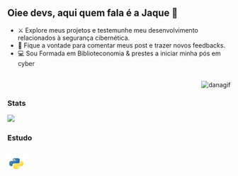 ## Oiee devs, aqui quem fala é a Jaque 🌙

  - ⚔️ Explore meus projetos e testemunhe meu desenvolvimento relacionados à segurança cibernética.
  - 🤎 Fique a vontade para comentar meus post e trazer novos feedbacks.
  - 💻 Sou Formada em Biblioteconomia & prestes a iniciar minha pós em cyber
 
<br>
<img align="right" height="180" alt="danagif" src="https://cdn.discordapp.com/attachments/957876104713109555/1257004182968340480/e3adc0965ff546703b93b9e55b118de8.gif?ex=6682d3df&is=6681825f&hm=c4d0ce12eae77b16f83b35a3de665785ef6bd4b40b32d331c56b0d845248cbad&">
</br>

### Stats
  
  <div>    
    <a href="https://github.com/jaqueesouza">
    <img height="150em" src="https://github-readme-stats.vercel.app/api?username=jaqueesouza&theme=dark&show_icons=true&count_private=true&icon_color=682632&title_color=bea79d"/>
    </a>
  </div>
  
### Estudo

<div style="display: inline_block"><br>
  <img align="center" alt="Dana-Python" height="30" width="40" src="https://raw.githubusercontent.com/devicons/devicon/master/icons/python/python-original.svg">
</div>

<div>
